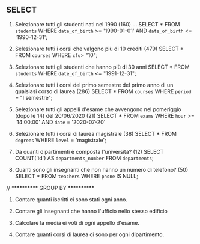 ## SELECT 
1. Selezionare tutti gli studenti nati nel 1990 (160) ...
    SELECT * FROM `students` WHERE `date_of_birth` >= '1990-01-01' AND `date_of_birth` <= '1990-12-31';

2. Selezionare tutti i corsi che valgono più di 10 crediti (479)
    SELECT * FROM `courses` WHERE `cfu`> "10";

3. Selezionare tutti gli studenti che hanno più di 30 anni
    SELECT * FROM `students` WHERE `date_of_birth` <= "1991-12-31";

4. Selezionare tutti i corsi del primo semestre del primo anno di un qualsiasi corso di laurea (286)
   SELECT * FROM `courses` WHERE `period` = "I semestre";

5.	Selezionare tutti gli appelli d'esame che avvengono nel pomeriggio (dopo le 14) del 20/06/2020 (21)
    SELECT * FROM `exams` WHERE `hour` >= '14:00:00' AND `date` = '2020-07-20'

6.	Selezionare tutti i corsi di laurea magistrale (38)
    SELECT * FROM `degrees` WHERE `level` = 'magistrale';

7.	Da quanti dipartimenti è composta l'università? (12)
    SELECT COUNT('id') AS `departments_number` FROM `departments`;

8.	Quanti sono gli insegnanti che non hanno un numero di telefono? (50)
    SELECT * FROM `teachers` WHERE `phone` IS NULL;

// ********** GROUP BY **********

1. Contare quanti iscritti ci sono stati ogni anno.
    

2. Contare gli insegnanti che hanno l'ufficio nello stesso edificio
    

3. Calcolare la media ei voti di ogni appello d'esame.
    

4. Contare quanti corsi di laurea ci sono per ogni dipartimento.
    

